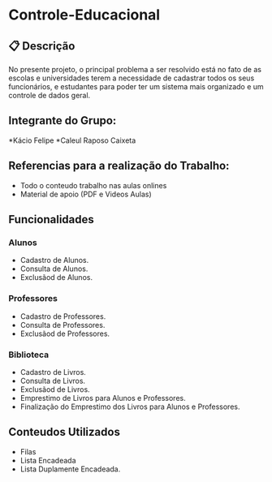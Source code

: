 # Controle-Educacional

## 📋 Descrição
No presente projeto, o principal problema a ser resolvido está no fato de as escolas e universidades terem a necessidade de cadastrar todos os seus funcionários, e estudantes para poder ter um sistema mais organizado e um controle de dados geral.

## Integrante do Grupo:
*Kácio Felipe
*Caleul Raposo Caixeta

## Referencias para a realização do Trabalho:
* Todo o conteudo trabalho nas aulas onlines
* Material de apoio (PDF e Videos Aulas)

## Funcionalidades

### Alunos
- Cadastro de Alunos.
- Consulta de Alunos.
- Exclusãod de Alunos.

### Professores
- Cadastro de Professores.
- Consulta de Professores.
- Exclusãod de Professores.

### Biblioteca
- Cadastro de Livros.
- Consulta de Livros.
- Exclusãod de Livros.
- Emprestimo de Livros para Alunos e Professores.
- Finalização do Emprestimo dos Livros para Alunos e Professores.

## Conteudos Utilizados
- Filas
- Lista Encadeada
- Lista Duplamente Encadeada.



 


